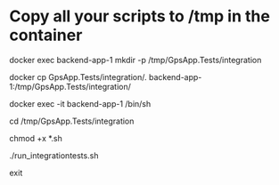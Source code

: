 # Copy all your scripts to /tmp in the container
docker exec backend-app-1 mkdir -p /tmp/GpsApp.Tests/integration

docker cp GpsApp.Tests/integration/. backend-app-1:/tmp/GpsApp.Tests/integration/

docker exec -it backend-app-1 /bin/sh

cd /tmp/GpsApp.Tests/integration

chmod +x *.sh

./run_integrationtests.sh

exit
